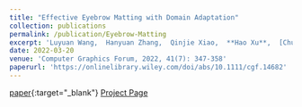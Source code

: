 ```yaml
---
title: "Effective Eyebrow Matting with Domain Adaptation"
collection: publications
permalink: /publication/Eyebrow-Matting
excerpt: 'Luyuan Wang,  Hanyuan Zhang,  Qinjie Xiao,  **Hao Xu**,  [Chunhua Shen](https://cshen.github.io/), [Xiaogang Jin](http://www.cad.zju.edu.cn/home/jin)'
date: 2022-03-20
venue: 'Computer Graphics Forum, 2022, 41(7): 347-358'
paperurl: 'https://onlinelibrary.wiley.com/doi/abs/10.1111/cgf.14682'
---
```

[paper](https://onlinelibrary.wiley.com/doi/abs/10.1111/cgf.14682){:target="_blank"}
[Project Page](http://www.cad.zju.edu.cn/home/jin/pg20222/pg20222.htm)

